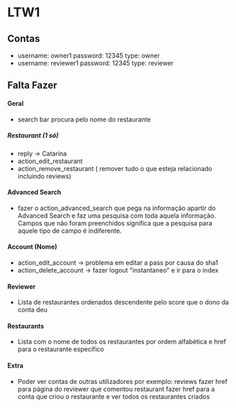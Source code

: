 # LTW1

## Contas
- username: owner1 password: 12345 type: owner
- username: reviewer1 password: 12345 type: reviewer

## Falta Fazer

#### Geral
- search bar procura pelo nome do restaurante

##### Restaurant (1 só)
- reply -> Catarina
- action_edit_restaurant
- action_remove_restaurant ( remover tudo o que esteja relacionado incluindo reviews)

#### Advanced Search
- fazer o action_advanced_search que pega na informação apartir do Advanced Search e faz uma pesquisa com toda aquela informação. Campos que não foram preenchidos significa que a pesquisa para aquele tipo de campo é indiferente.

#### Account (Nome)
- action_edit_account -> problema em editar a pass por causa do sha1
- action_delete_account -> fazer logout "instantaneo" e ir para o index

#### Reviewer
- Lista de restaurantes ordenados descendente pelo score que o dono da conta deu

#### Restaurants
- Lista com o nome de todos os restaurantes por ordem alfabética e href para o restaurante específico

#### Extra
- Poder ver contas de outras utilizadores por exemplo:
  reviews fazer href para página do reviewer que comentou
  restaurant fazer href para a conta que criou o restaurante e ver todos os restaurantes criados
